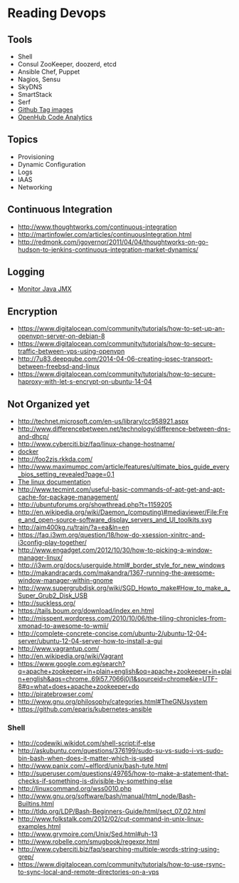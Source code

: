# Reading Devops

## Tools

* Shell
* Consul ZooKeeper, doozerd, etcd
* Ansible Chef, Puppet
* Nagios, Sensu
* SkyDNS
* SmartStack
* Serf
* [Github Tag images](http://shields.io/)
* [OpenHub Code Analytics](https://www.openhub.net)

## Topics

* Provisioning
* Dynamic Configuration
* Logs
* IAAS
* Networking

## Continuous Integration

- http://www.thoughtworks.com/continuous-integration
- http://martinfowler.com/articles/continuousIntegration.html
- http://redmonk.com/jgovernor/2011/04/04/thoughtworks-on-go-hudson-to-jenkins-continuous-integration-market-dynamics/

## Logging

* [Monitor Java JMX](https://www.lullabot.com/articles/monitor-java-with-jmx)



## Encryption

* https://www.digitalocean.com/community/tutorials/how-to-set-up-an-openvpn-server-on-debian-8
* https://www.digitalocean.com/community/tutorials/how-to-secure-traffic-between-vps-using-openvpn
* http://7u83.deepqube.com/2014-04-06-creating-ipsec-transport-between-freebsd-and-linux
* https://www.digitalocean.com/community/tutorials/how-to-secure-haproxy-with-let-s-encrypt-on-ubuntu-14-04

## Not Organized yet

* http://technet.microsoft.com/en-us/library/cc958921.aspx
* http://www.differencebetween.net/technology/difference-between-dns-and-dhcp/
* http://www.cyberciti.biz/faq/linux-change-hostname/
* [docker](https://www.youtube.com/watch?v=Q5POuMHxW-0)
* http://foo2zjs.rkkda.com/
* http://www.maximumpc.com/article/features/ultimate_bios_guide_every_bios_setting_revealed?page=0,1
* [The linux documentation](http://www.tldp.org/LDP/abs/html/index.html)
* http://www.tecmint.com/useful-basic-commands-of-apt-get-and-apt-cache-for-package-management/
* http://ubuntuforums.org/showthread.php?t=1159205
* http://en.wikipedia.org/wiki/Daemon_(computing)#mediaviewer/File:Free_and_open-source-software_display_servers_and_UI_toolkits.svg
* http://aim400kg.ru/train/?a=ea&ln=en
* https://faq.i3wm.org/question/18/how-do-xsession-xinitrc-and-i3config-play-together/
* http://www.engadget.com/2012/10/30/how-to-picking-a-window-manager-linux/
* http://i3wm.org/docs/userguide.html#_border_style_for_new_windows
* http://makandracards.com/makandra/1367-running-the-awesome-window-manager-within-gnome
* http://www.supergrubdisk.org/wiki/SGD_Howto_make#How_to_make_a_Super_Grub2_Disk_USB
* http://suckless.org/
* https://tails.boum.org/download/index.en.html
* http://misspent.wordpress.com/2010/10/06/the-tiling-chronicles-from-xmonad-to-awesome-to-wmii/
* http://complete-concrete-concise.com/ubuntu-2/ubuntu-12-04-server/ubuntu-12-04-server-how-to-install-a-gui
* http://www.vagrantup.com/
* http://en.wikipedia.org/wiki/Vagrant
* https://www.google.com.eg/search?q=apache+zookeeper+in+plain+english&oq=apache+zookeeper+in+plain+english&aqs=chrome..69i57.7066j0j1&sourceid=chrome&ie=UTF-8#q=what+does+apache+zookeeper+do
* http://piratebrowser.com/
* http://www.gnu.org/philosophy/categories.html#TheGNUsystem
* https://github.com/eparis/kubernetes-ansible

### Shell

* http://codewiki.wikidot.com/shell-script:if-else
* http://askubuntu.com/questions/376199/sudo-su-vs-sudo-i-vs-sudo-bin-bash-when-does-it-matter-which-is-used
* http://www.panix.com/~elflord/unix/bash-tute.html
* http://superuser.com/questions/49765/how-to-make-a-statement-that-checks-if-something-is-divisible-by-something-else
* http://linuxcommand.org/wss0010.php
* http://www.gnu.org/software/bash/manual/html_node/Bash-Builtins.html
* http://tldp.org/LDP/Bash-Beginners-Guide/html/sect_07_02.html
* http://www.folkstalk.com/2012/02/cut-command-in-unix-linux-examples.html
* http://www.grymoire.com/Unix/Sed.html#uh-13
* http://www.robelle.com/smugbook/regexpr.html
* http://www.cyberciti.biz/faq/searching-multiple-words-string-using-grep/
* https://www.digitalocean.com/community/tutorials/how-to-use-rsync-to-sync-local-and-remote-directories-on-a-vps
